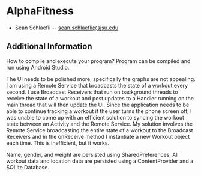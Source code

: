 # AlphaFitness

- Sean Schlaefli
-- sean.schlaefli@sjsu.edu

## Additional Information

How to compile and execute your program?
 Program can be compiled and run using Android Studio.
 
 The UI needs to be polished more, specifically the graphs are not appealing. 
 I am using a Remote Service that broadcasts the state of a workout every second. 
 I use Broadcast Receivers that run on background threads to receive the state of a 
 workout and post updates to a Handler running on the main thread that will then 
 update the UI. Since the application needs to be able to continue tracking a workout if the user 
 turns the phone screen off, I was unable to come up with an efficient solution
 to syncing the workout state between an Activity and the Remote Service. My
 solution involves the Remote Service broadcasting the entire state of a workout
 to the Broadcast Receivers and in the onReceive method I instantiate a new Workout
 object each time. This is inefficient, but it works. 
 
 Name, gender, and weight are persisted using SharedPreferences. All workout data and 
 location data are persisted using a ContentProvider and a SQLite Database.



